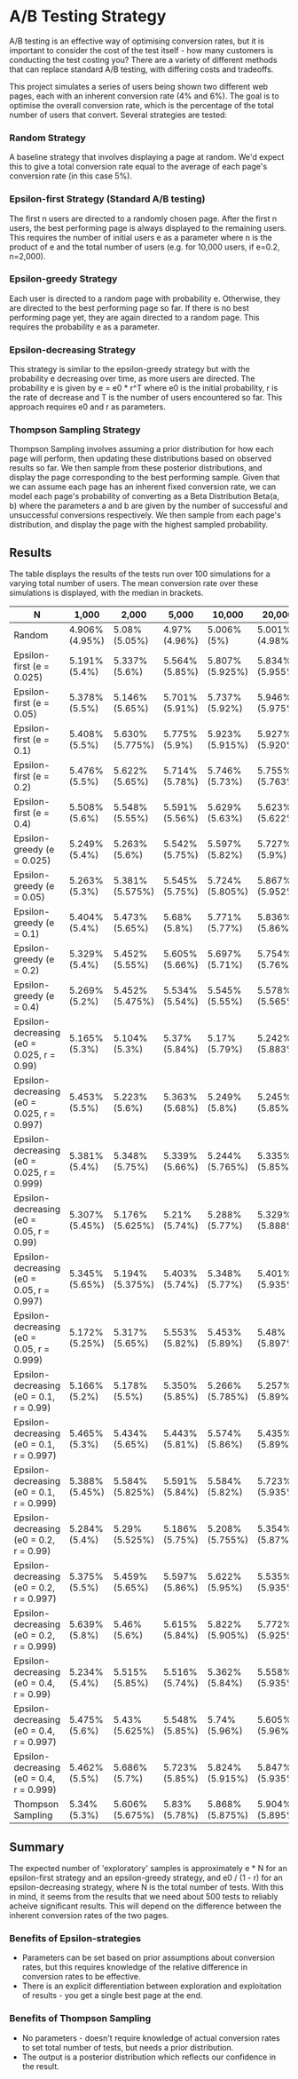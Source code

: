 # A/B Testing Strategy

A/B testing is an effective way of optimising conversion rates, but it is important to consider the cost of the test itself - how many customers is conducting the test costing you? There are a variety of different methods that can replace standard A/B testing, with differing costs and tradeoffs.

This project simulates a series of users being shown two different web pages, each with an inherent conversion rate (4% and 6%). The goal is to optimise the overall conversion rate, which is the percentage of the total number of users that convert. Several strategies are tested:

### Random Strategy
A baseline strategy that involves displaying a page at random. We'd expect this to give a total conversion rate equal to the average of each page's conversion rate (in this case 5%).

### Epsilon-first Strategy (Standard A/B testing)
The first n users are directed to a randomly chosen page. After the first n users, the best performing page is always displayed to the remaining users. This requires the number of initial users e as a parameter where n is the product of e and the total number of users (e.g. for 10,000 users, if e=0.2, n=2,000).

### Epsilon-greedy Strategy
Each user is directed to a random page with probability e. Otherwise, they are directed to the best performing page so far. If there is no best performing page yet, they are again directed to a random page. This requires the probability e as a parameter.

### Epsilon-decreasing Strategy
This strategy is similar to the epsilon-greedy strategy but with the probability e decreasing over time, as more users are directed. The probability e is given by e = e0 \* r^T where e0 is the initial probability, r is the rate of decrease and T is the number of users encountered so far. This approach requires e0 and r as parameters.

### Thompson Sampling Strategy
Thompson Sampling involves assuming a prior distribution for how each page will perform, then updating these distributions based on observed results so far. We then sample from these posterior distributions, and display the page corresponding to the best performing sample. Given that we can assume each page has an inherent fixed conversion rate, we can model each page's probability of converting as a Beta Distribution Beta(a, b) where the parameters a and b are given by the number of successful and unsuccessful conversions respectively. We then sample from each page's distribution, and display the page with the highest sampled probability.

## Results

The table displays the results of the tests run over 100 simulations for a varying total number of users. The mean conversion rate over these simulations is displayed, with the median in brackets. 

N | 1,000 | 2,000 | 5,000 | 10,000 | 20,000 | 50,000 | 100,000
--|-------|-------|-------|--------|--------|--------|--------
Random | 4.906% (4.95%) | 5.08% (5.05%) | 4.97% (4.96%) | 5.006% (5%) | 5.001% (4.98%) | 5% (5.004%) | 5.007% (5.011%)
Epsilon-first (e = 0.025) | 5.191% (5.4%) | 5.337% (5.6%) | 5.564% (5.85%) | 5.807% (5.925%) | 5.834% (5.955%) | 5.963% (5.948%) | 5972% (5.972%)
Epsilon-first (e = 0.05) | 5.378% (5.5%) | 5.146% (5.65%) | 5.701% (5.91%) | 5.737% (5.92%) | 5.946% (5.975%) | 5.951% (5.96%) | 5.946% (5.955%)
Epsilon-first (e = 0.1) | 5.408% (5.5%) | 5.630% (5.775%) | 5.775% (5.9%) | 5.923% (5.915%) | 5.927% (5.920%) | 5.904% (5.902%) | 5.902% (5.914%)
Epsilon-first (e = 0.2) | 5.476% (5.5%) | 5.622% (5.65%) | 5.714% (5.78%) | 5.746% (5.73%) | 5.755% (5.763%) | 5.808% (5.81%) | 5.792% (5.793%)
Epsilon-first (e = 0.4) | 5.508% (5.6%) | 5.548% (5.55%) | 5.591% (5.56%) | 5.629% (5.63%) | 5.623% (5.622%) | 5.619% (5.622%) | 5.59% (5.594%)
Epsilon-greedy (e = 0.025) | 5.249% (5.4%) | 5.263% (5.6%) | 5.542% (5.75%) | 5.597% (5.82%) | 5.727% (5.9%) | 5.867% (5.908%) | 5.929% (5.956%)
Epsilon-greedy (e = 0.05) | 5.263% (5.3%) | 5.381% (5.575%) | 5.545% (5.75%) | 5.724% (5.805%) | 5.867% (5.952%) | 5.908% (5.917%) | 5.919% (5.917%)
Epsilon-greedy (e = 0.1) | 5.404% (5.4%) | 5.473% (5.65%) | 5.68% (5.8%) | 5.771% (5.77%) | 5.836% (5.86%) | 5.871% (5.889%) | 5.887% (5.887%)
Epsilon-greedy (e = 0.2) | 5.329% (5.4%) | 5.452% (5.55%) | 5.605% (5.66%) | 5.697% (5.71%) | 5.754% (5.76%) | 5.771% (5.78%) | 5.795% (5.795%)
Epsilon-greedy (e = 0.4) | 5.269% (5.2%) | 5.452% (5.475%) | 5.534% (5.54%) | 5.545% (5.55%) | 5.578% (5.565%) | 5.599% (5.616%) | 5.58% (5.575%)
Epsilon-decreasing (e0 = 0.025, r = 0.99) | 5.165% (5.3%) | 5.104% (5.3%) | 5.37% (5.84%) | 5.17% (5.79%) | 5.242% (5.883%) | 5.209% (5.936%) | 5.361% (5.95%)
Epsilon-decreasing (e0 = 0.025, r = 0.997) | 5.453% (5.5%) | 5.223% (5.6%) | 5.363% (5.68%) | 5.249% (5.8%) | 5.245% (5.85%) | 5.346% (5.911%) | 5.45% (5.947%)
Epsilon-decreasing (e0 = 0.025, r = 0.999) | 5.381% (5.4%) | 5.348% (5.75%) | 5.339% (5.66%) | 5.244% (5.765%) | 5.335% (5.85%) | 5.321% (5.948%) | 5.391% (5.949%)
Epsilon-decreasing (e0 = 0.05, r = 0.99) | 5.307% (5.45%) | 5.176% (5.625%) | 5.21% (5.74%) | 5.288% (5.77%) | 5.329% (5.888%) | 5.247% (5.914%) | 5.061% (5.891%)
Epsilon-decreasing (e0 = 0.05, r = 0.997) | 5.345% (5.65%) | 5.194% (5.375%) | 5.403% (5.74%) | 5.348% (5.77%) | 5.401% (5.935%) | 5.272% (5.915%) | 5.379% (5.963%)
Epsilon-decreasing (e0 = 0.05, r = 0.999) | 5.172% (5.25%) | 5.317% (5.65%) | 5.553% (5.82%) | 5.453% (5.89%) | 5.48% (5.897%) | 5.478% (5.922%) | 5.427% (5.971%)
Epsilon-decreasing (e0 = 0.1, r = 0.99) | 5.166% (5.2%) | 5.178% (5.5%) | 5.350% (5.85%) | 5.266% (5.785%) | 5.257% (5.89%) | 5.38% (5.893%) | 5.459% (5.955%)
Epsilon-decreasing (e0 = 0.1, r = 0.997) | 5.465% (5.3%) | 5.434% (5.65%) | 5.443% (5.81%) | 5.574% (5.86%) | 5.435% (5.89%) | 5.556% (5.954%) | 5.327% (5.957%)
Epsilon-decreasing (e0 = 0.1, r = 0.999) | 5.388% (5.45%) | 5.584% (5.825%) | 5.591% (5.84%) | 5.584% (5.82%) | 5.723% (5.935%) | 5.743% (5.974%) | 5.65% (5.972%)
Epsilon-decreasing (e0 = 0.2, r = 0.99) | 5.284% (5.4%) | 5.29% (5.525%) | 5.186% (5.75%) | 5.208% (5.755%) | 5.354% (5.87%) | 5.321% (5.937%) | 5.26% (5.923%)
Epsilon-decreasing (e0 = 0.2, r = 0.997) | 5.375% (5.5%) | 5.459% (5.65%) | 5.597% (5.86%) | 5.622% (5.95%) | 5.535% (5.935%) | 5.552% (5.966%) | 5.562% (5.978%)
Epsilon-decreasing (e0 = 0.2, r = 0.999) | 5.639% (5.8%) | 5.46% (5.6%) | 5.615% (5.84%) | 5.822% (5.905%) | 5.772% (5.925%) | 5.685% (5.921%) | 5.804% (5.991%)
Epsilon-decreasing (e0 = 0.4, r = 0.99) | 5.234% (5.4%) | 5.515% (5.85%) | 5.516% (5.74%) | 5.362% (5.84%) | 5.558% (5.935%) | 5.358% (5.914%) | 5.447% (5.975%)
Epsilon-decreasing (e0 = 0.4, r = 0.997) | 5.475% (5.6%) | 5.43% (5.625%) | 5.548% (5.85%) | 5.74% (5.96%) | 5.605% (5.96%) | 5.618% (5.959%) | 5.636% (5.966%)
Epsilon-decreasing (e0 = 0.4, r = 0.999) | 5.462% (5.5%) | 5.686% (5.7%) | 5.723% (5.85%) | 5.824% (5.915%) | 5.847% (5.935%) | 5.956% (5.984%) | 5.881% (5.974%)
Thompson Sampling | 5.34% (5.3%) | 5.606% (5.675%) | 5.83% (5.78%) | 5.868% (5.875%) | 5.904% (5.895%) | 5.951% (5.962%) | 5.973% (5.97%)

## Summary
The expected number of 'exploratory' samples is approximately e \* N for an epsilon-first strategy and an epsilon-greedy strategy, and e0 / (1 - r) for an epsilon-decreasing strategy, where N is the total number of tests. With this in mind, it seems from the results that we need about 500 tests to reliably acheive significant results. This will depend on the difference between the inherent conversion rates of the two pages.

### Benefits of Epsilon-strategies
* Parameters can be set based on prior assumptions about conversion rates, but this requires knowledge of the relative difference in conversion rates to be effective.
* There is an explicit differentiation between exploration and exploitation of results - you get a single best page at the end.

### Benefits of Thompson Sampling
* No parameters - doesn't require knowledge of actual conversion rates to set total number of tests, but needs a prior distribution.
* The output is a posterior distribution which reflects our confidence in the result.

